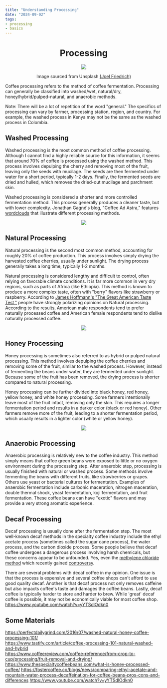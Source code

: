 ```yaml
---
title: "Understanding Processing"
date: "2024-09-02"
tags:
- processing
- basics
---
```


<center>

# Processing

<img src="/img/joel-friedrich-KQBVbtF68QE-unsplash.jpg">

Image sourced from Unsplash [(Joel Friedrich)](https://unsplash.com/@equestianologist)

</center>




Coffee processing refers to the method of coffee fermentation. Processing can generally be classified into washed/wet, natural/dry, honey/hybrid/pulped-natural, and anaerobic methods.

Note: There will be a lot of repetition of the word "general." The specifics of processing can vary by farmer, processing station, region, and country. For example, the washed process in Kenya may not be the same as the washed process in Colombia.

## Washed Processing 

Washed processing is the most common method of coffee processing. Although I cannot find a highly reliable source for this information, it seems that around 70% of coffee is processed using the washed method. This process involves depulping the cherry and removing most of the fruit, leaving only the seeds with mucilage. The seeds are then fermented under water for a short period, typically 1-2 days. Finally, the fermented seeds are dried and hulled, which removes the dried-out mucilage and parchment skin.

Washed processing is considered a shorter and more controlled fermentation method. This process generally produces a cleaner taste, but with lower complexity. Jonathan Gagné's blog, "Coffee Ad Astra," features <a href="https://coffeeadastra.com/2019/07/23/how-coffee-varietals-and-processing-affect-taste-2/">wordclouds</a> that illustrate different processing methods.

<center>

<img src="/img/jgwashed.png">

</center>

## Natural Processing 

Natural processing is the second most common method, accounting for roughly 20% of coffee production. This process involves simply drying the harvested coffee cherries, usually under sunlight. The drying process generally takes a long time, typically 1-2 months.

Natural processing is considered lengthy and difficult to control, often relying on favorable climate conditions. It is far more common in very dry regions, such as parts of Africa (like Ethiopia). This method is known to produce a more complex taste, often with "berry" flavors like strawberry or raspberry. According to <a href="https://www.youtube.com/watch?v=bMOOQfeloH0">James Hoffmann's "The Great American Taste Test,"</a> people have strongly polarizing opinions on Natural processing. According to the results, American male respondents tend to prefer naturally processed coffee and American female respondents tend to dislike naturally processed coffee.

<center>

<img src="/img/jgnatural.png">

</center>

## Honey Processing 

Honey processing is sometimes also referred to as hybrid or pulped natural processing. This method involves depulping the coffee cherries and removing some of the fruit, similar to the washed process. However, instead of fermenting the beans under water, they are fermented under sunlight. Because some of the fruit has been removed, the drying process is shorter compared to natural processing.

Honey processing can be further divided into black honey, red honey, yellow honey, and white honey processing. Some farmers intentionally leave most of the fruit intact, removing only the skin. This requires a longer fermentation period and results in a darker color (black or red honey). Other farmers remove more of the fruit, leading to a shorter fermentation period, which usually results in a lighter color (white or yellow honey).

<center>

<img src="/img/jghoney.png">

</center>


## Anaerobic Processing 

Anaerobic processing is relatively new to the coffee industry. This method simply means that coffee green beans were exposed to little or no oxygen environment during the processing step. After anaerobic step, processing is usually finished with natural or washed process. Some methods involve fermenting the beans with different fruits, like strawberries or grapes. Others use yeast or bacterial cultures for fermentation. Examples of anaerobic fermentation include carbonic maceration, nitrogen maceration, double thermal shock, yeast fermentation, koji fermentation, and fruit fermentation. These coffee beans can have "exotic" flavors and may provide a very strong aromatic experience.
  
## Decaf Processing

  Decaf processing is usually done after the fermentation step. The most well-known decaf methods in the specialty coffee industry include the ethyl acetate process (sometimes called the sugar cane process), the water process, and the carbon dioxide process. Some people believe that decaf coffee undergoes a dangerous process involving harsh chemicals, but these concerns appear to be unfounded. Yes, even the <a href="https://www.ncausa.org/about-coffee/decaf/Reject-decaf-ban">methylene chloride method</a> which recently gained <a href="https://www.webmd.com/diet/news/20240509/officials-consider-requests-to-ban-or-label-some-decaf-coffee">controversy</a>.
  
  There are several problems with decaf coffee in my opinion. One issue is that the process is expensive and several coffee shops can't afford to use good quality decaf. Another is that decaf process not only removes caffeine but also impacts coffee's taste and damages the coffee beans. Lastly, decaf coffee is typically harder to store and harder to brew. While 'great' decaf coffee is possible, it may not be economically viable for most coffee shop.
  https://www.youtube.com/watch?v=yYTSdlOdkn0
  
## Some Materials

https://perfectdailygrind.com/2016/07/washed-natural-honey-coffee-processing-101/ <BR>
https://www.tastify.com/article/coffee-processing-101-natural-washed-and-hybrid<BR>
https://www.coffeereview.com/coffee-reference/from-crop-to-cup/processing/fruit-removal-and-drying/<BR>
https://www.thespecialtycoffeebeans.com/what-is-honey-processed-coffee/
https://fostercoffee.co/blogs/news/comparing-ethyl-acetate-and-mountain-water-process-decaffeination-for-coffee-beans-pros-cons-and-differences
https://www.youtube.com/watch?v=yYTSdlOdkn0
